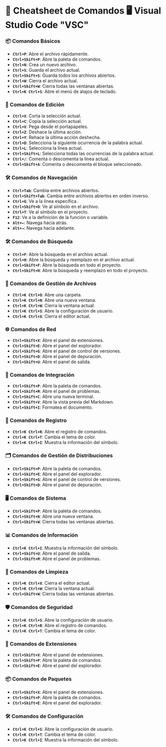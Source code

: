 # 📝 Cheatsheet de Comandos 🖥️ Visual Studio Code "VSC"

### 📦 Comandos Básicos

- **`Ctrl+P`**: Abre el archivo rápidamente.
- **`Ctrl+Shift+P`**: Abre la paleta de comandos.
- **`Ctrl+N`**: Crea un nuevo archivo.
- **`Ctrl+S`**: Guarda el archivo actual.
- **`Ctrl+Shift+S`**: Guarda todos los archivos abiertos.
- **`Ctrl+W`**: Cierra el archivo actual.
- **`Ctrl+Shift+W`**: Cierra todas las ventanas abiertas.
- **`Ctrl+K Ctrl+S`**: Abre el menú de atajos de teclado.

### 🔧 Comandos de Edición

- **`Ctrl+X`**: Corta la selección actual.
- **`Ctrl+C`**: Copia la selección actual.
- **`Ctrl+V`**: Pega desde el portapapeles.
- **`Ctrl+Z`**: Deshace la última acción.
- **`Ctrl+Y`**: Rehace la última acción deshecha.
- **`Ctrl+D`**: Selecciona la siguiente ocurrencia de la palabra actual.
- **`Ctrl+L`**: Selecciona la línea actual.
- **`Ctrl+Shift+L`**: Selecciona todas las ocurrencias de la palabra actual.
- **`Ctrl+/`**: Comenta o descomenta la línea actual.
- **`Ctrl+Shift+A`**: Comenta o descomenta el bloque seleccionado.

### 🛠️ Comandos de Navegación

- **`Ctrl+Tab`**: Cambia entre archivos abiertos.
- **`Ctrl+Shift+Tab`**: Cambia entre archivos abiertos en orden inverso.
- **`Ctrl+G`**: Ve a la línea específica.
- **`Ctrl+Shift+O`**: Ve al símbolo en el archivo.
- **`Ctrl+T`**: Ve al símbolo en el proyecto.
- **`F12`**: Ve a la definición de la función o variable.
- **`Alt+←`**: Navega hacia atrás.
- **`Alt+→`**: Navega hacia adelante.

### 🛠️ Comandos de Búsqueda

- **`Ctrl+F`**: Abre la búsqueda en el archivo actual.
- **`Ctrl+H`**: Abre la búsqueda y reemplazo en el archivo actual.
- **`Ctrl+Shift+F`**: Abre la búsqueda en todo el proyecto.
- **`Ctrl+Shift+H`**: Abre la búsqueda y reemplazo en todo el proyecto.

### 📂 Comandos de Gestión de Archivos

- **`Ctrl+K Ctrl+O`**: Abre una carpeta.
- **`Ctrl+K Ctrl+N`**: Abre una nueva ventana.
- **`Ctrl+K Ctrl+W`**: Cierra la ventana actual.
- **`Ctrl+K Ctrl+S`**: Abre la configuración de usuario.
- **`Ctrl+K Ctrl+X`**: Cierra el editor actual.

### 🌐 Comandos de Red

- **`Ctrl+Shift+X`**: Abre el panel de extensiones.
- **`Ctrl+Shift+E`**: Abre el panel del explorador.
- **`Ctrl+Shift+G`**: Abre el panel de control de versiones.
- **`Ctrl+Shift+D`**: Abre el panel de depuración.
- **`Ctrl+Shift+U`**: Abre el panel de salida.

### 🧩 Comandos de Integración

- **`Ctrl+Shift+P`**: Abre la paleta de comandos.
- **`Ctrl+Shift+M`**: Abre el panel de problemas.
- **`Ctrl+Shift+C`**: Abre una nueva terminal.
- **`Ctrl+Shift+V`**: Abre la vista previa del Markdown.
- **`Ctrl+Shift+I`**: Formatea el documento.

### 📜 Comandos de Registro

- **`Ctrl+K Ctrl+R`**: Abre el registro de comandos.
- **`Ctrl+K Ctrl+T`**: Cambia el tema de color.
- **`Ctrl+K Ctrl+I`**: Muestra la información del símbolo.

### 🗂️ Comandos de Gestión de Distribuciones

- **`Ctrl+Shift+P`**: Abre la paleta de comandos.
- **`Ctrl+Shift+E`**: Abre el panel del explorador.
- **`Ctrl+Shift+G`**: Abre el panel de control de versiones.
- **`Ctrl+Shift+D`**: Abre el panel de depuración.

### 🖥️ Comandos de Sistema

- **`Ctrl+Shift+P`**: Abre la paleta de comandos.
- **`Ctrl+Shift+N`**: Abre una nueva ventana.
- **`Ctrl+Shift+W`**: Cierra todas las ventanas abiertas.

### 📊 Comandos de Información

- **`Ctrl+K Ctrl+I`**: Muestra la información del símbolo.
- **`Ctrl+Shift+U`**: Abre el panel de salida.
- **`Ctrl+Shift+M`**: Abre el panel de problemas.

### 🧹 Comandos de Limpieza

- **`Ctrl+K Ctrl+X`**: Cierra el editor actual.
- **`Ctrl+K Ctrl+W`**: Cierra la ventana actual.
- **`Ctrl+Shift+W`**: Cierra todas las ventanas abiertas.

### 🛡️ Comandos de Seguridad

- **`Ctrl+K Ctrl+S`**: Abre la configuración de usuario.
- **`Ctrl+K Ctrl+R`**: Abre el registro de comandos.
- **`Ctrl+K Ctrl+T`**: Cambia el tema de color.

### 🧩 Comandos de Extensiones

- **`Ctrl+Shift+X`**: Abre el panel de extensiones.
- **`Ctrl+Shift+P`**: Abre la paleta de comandos.
- **`Ctrl+Shift+E`**: Abre el panel del explorador.

### 📦 Comandos de Paquetes

- **`Ctrl+Shift+X`**: Abre el panel de extensiones.
- **`Ctrl+Shift+P`**: Abre la paleta de comandos.
- **`Ctrl+Shift+E`**: Abre el panel del explorador.

### 🛠️ Comandos de Configuración

- **`Ctrl+K Ctrl+S`**: Abre la configuración de usuario.
- **`Ctrl+K Ctrl+T`**: Cambia el tema de color.
- **`Ctrl+K Ctrl+I`**: Muestra la información del símbolo.
```
